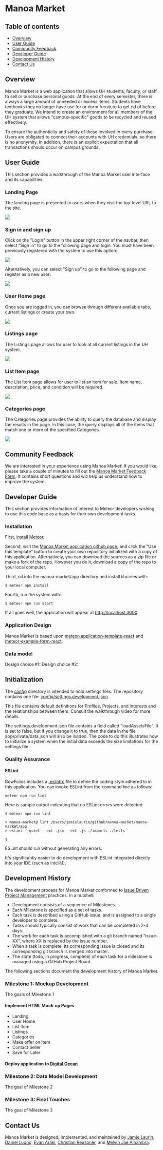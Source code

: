 # Manoa Market

## Table of contents

* [Overview](#overview)
* [User Guide](#user-guide)
* [Community Feedback](#community-feedback)
* [Developer Guide](#developer-guide)
* [Development History](#development-history)
* [Contact Us](#contact-us)

## Overview

Manoa Market is a web application that allows UH students, faculty, or staff to sell or purchase personal goods. At the end of every semester, there is always a large amount of unneeded or excess items. Students have textbooks they no longer have use for or dorm furniture to get rid of before they graduate. We intend to create an environment for all members of the UH system that allows "campus-specific" goods to be recycled and reused effectively.

To ensure the authenticity and safety of those involved in every purchase. Users are obligated to connect their accounts with UH credentials, so there is no anonymity. In addition, there is an explicit expectation that all transactions should occur on campus grounds. 

## User Guide

This section provides a walkthrough of the Manoa Market user interface and its capabilities.

### Landing Page

The landing page is presented to users when they visit the top-level URL to the site.

![](images/landing-page-example.png)

### Sign in and sign up

Click on the "Login" button in the upper right corner of the navbar, then select "Sign in" to go to the following page and login. You must have been previously registered with the system to use this option:

![](images/signin-page-example.png)

Alternatively, you can select "Sign up" to go to the following page and register as a new user:

![](images/signup-page-example.png)

### User Home page

Once you are logged in, you can browse through different available tabs, current listings or create your own. 

![](home-page-example.png)

### Listings page 

The Listings page allows for user to look at all current listings in the UH system, 

![](images/profiles-page-example.png)

### List Item page 

The List Item page allows for user to list an item for sale. Item name, description, price, and condition will be required.  

![](images/add-project-page-example.png)

### Categories page

The Categories page provides the ability to query the database and display the results in the page. In this case, the query displays all of the items that match one or more of the specified Categories.

![](images/filter-page-example.png)

## Community Feedback

We are interested in your experience using Manoa Market!  If you would like, please take a couple of minutes to fill out the [Manoa Market Feedback Form](). It contains short questions and will help us understand how to improve the system.

## Developer Guide

This section provides information of interest to Meteor developers wishing to use this code base as a basis for their own development tasks.

### Installation

First, [install Meteor](https://www.meteor.com/install).

Second, visit the [Manoa Market application github page](https://github.com/manoa-market/manoa-market), and click the "Use this template" button to create your own repository initialized with a copy of this application. Alternatively, you can download the sources as a zip file or make a fork of the repo.  However you do it, download a copy of the repo to your local computer.

Third, cd into the manoa-market/app directory and install libraries with:

```
$ meteor npm install
```

Fourth, run the system with:

```
$ meteor npm run start
```

If all goes well, the application will appear at [http://localhost:3000](http://localhost:3000).

### Application Design

Manoa Market is based upon [meteor-application-template-react](https://ics-software-engineering.github.io/meteor-application-template-react/) and [meteor-example-form-react](https://ics-software-engineering.github.io/meteor-example-form-react/).

### Data model

Design choice #1: 
Design choice #2:  

## Initialization

The [config](https://github.com/bowfolios/bowfolios/tree/main/config) directory is intended to hold settings files.  The repository contains one file: [config/settings.development.json](https://github.com/bowfolios/bowfolios/blob/main/config/settings.development.json).

This file contains default definitions for Profiles, Projects, and Interests and the relationships between them. Consult the walkthrough video for more details.

The settings.development.json file contains a field called "loadAssetsFile". It is set to false, but if you change it to true, then the data in the file app/private/data.json will also be loaded.  The code to do this illustrates how to initialize a system when the initial data exceeds the size limitations for the settings file.


### Quality Assurance

#### ESLint

BowFolios includes a [.eslintrc](https://github.com/manoa-market/manoa-market/blob/main/app/.eslintrc) file to define the coding style adhered to in this application. You can invoke ESLint from the command line as follows:

```
meteor npm run lint
```

Here is sample output indicating that no ESLint errors were detected:

```
$ meteor npm run lint

> manoa-market@ lint /Users/jamielaurin/github/manoa-market/manoa-market/app
> eslint --quiet --ext .jsx --ext .js ./imports ./tests

$
```

ESLint should run without generating any errors.

It's significantly easier to do development with ESLint integrated directly into your IDE (such as IntelliJ).

## Development History

The development process for Manoa Market conformed to [Issue Driven Project Management](https://courses.ics.hawaii.edu/ics314f22/modules/project-management/) practices. In a nutshell:

* Development consists of a sequence of Milestones.
* Each Milestone is specified as a set of tasks.
* Each task is described using a GitHub Issue, and is assigned to a single developer to complete.
* Tasks should typically consist of work that can be completed in 2-4 days.
* The work for each task is accomplished with a git branch named "issue-XX", where XX is replaced by the issue number.
* When a task is complete, its corresponding issue is closed and its corresponding git branch is merged into master.
* The state (todo, in progress, complete) of each task for a milestone is managed using a GitHub Project Board.

The following sections document the development history of Manoa Market.

### Milestone 1: Mockup Development

The goals of Milestone 1
 
#### Implement HTML Mock-up Pages 
* Landing 
* User Home
* List Item
* Listings
* Categories 
* Make offer on item 
* Contact Seller
* Save for Later 

#### Deploy application to [Digital Ocean](https://www.digitalocean.com/)


### Milestone 2: Data Model Development

The goal of Milestone 2 

### Milestone 3: Final Touches

The goal of Milestone 3 

## Contact Us

Manoa Market is designed, implemented, and maintained by 
[Jamie Laurin](https://jamielaurin.github.io/), 
[Daniel Luong](https://dnlluong.github.io/), 
[Evan Araki](https://evanaraki.github.io/), 
[Christian Reasoner](https://christianreasoner.github.io/), and 
[Melvin Jae Alhambra](https://melvinjae.github.io/).
